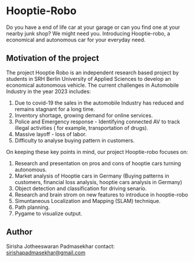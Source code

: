 # Hooptie-Robo

Do you have a end of life car at your garage or can you find one at your nearby junk shop? We might need you. 
Introducing Hooptie-robo, a economical and autonomous car for your everyday need. 


## Motivation of the project 

The project Hooptie Robo is an independent research based project by students in SRH Berlin University of Applied Sciences to develop an economical autonomous vehicle. 
The current challenges in Automobile Industry in the year 2023 includes:

1. Due to covid-19 the sales in the automobile Industry has reduced and remains stagnant for a long time. 
2. Inventory shortage, growing demand for online services. 
3. Police and Emergency response - Identifying connected AV to track illegal activities ( for example, transportation of drugs).
4. Massive layoff - loss of labor. 
5. Difficulty to analyse buying pattern in customers. 

On keeping these key points in mind, our project Hooptie-robo focuses on:

1. Research and presentation on pros and cons of hooptie cars turning autonomous. 
2. Market analysis of Hooptie cars in Germany (Buying patterns in customers, financial loss analysis, hooptie cars analysis in Germany)
3. Object detection and classification for driving senario. 
4. Research and brain strom on new features to introduce in hooptie-robo
5. Simuntaneous Localization and Mapping (SLAM) technique. 
6. Path planning. 
7. Pygame to visualize output. 
 

## Author 

Sirisha Jotheeswaran Padmasekhar 
contact: sirishapadmasekhar@gmail.com

